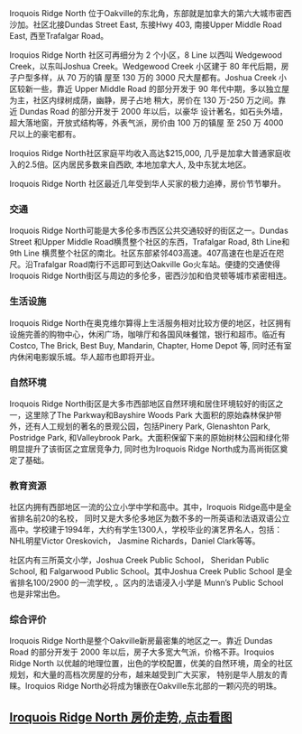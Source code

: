 Iroquois Ridge North 位于Oakville的东北角，东部就是加拿大的第六大城市密西沙加。社区北接Dundas Street East, 东接Hwy 403, 南接Upper Middle Road East, 西至Trafalgar Road。

Iroquios Ridge North 社区可再细分为 2 个小区，8 Line 以西叫 Wedgewood Creek，以东叫Joshua Creek。Wedgewood Creek 小区建于 80 年代后期，房子户型多样，从 70 万的镇 屋至 130 万的 3000 尺大屋都有。Joshua Creek 小区较新一些，靠近 Upper Middle Road 的部分开发于 90 年代中期，多以独立屋为主，社区内绿树成荫，幽静，房子占地 稍大，房价在 130 万-250 万之间。靠近 Dundas Road 的部分开发于 2000 年以后，以豪华 设计著名，如石头外墙，超大落地窗，开放式结构等，外表气派，房价由 100 万的镇屋 至 250 万 4000 尺以上的豪宅都有。

Iroquios Ridge North社区家庭平均收入高达$215,000, 几乎是加拿大普通家庭收入的2.5倍。区内居民多数来自西欧, 本地加拿大人, 及中东犹太地区。

Iroquois Ridge North 社区最近几年受到华人买家的极力追捧，房价节节攀升。

### 交通

Iroquois Ridge North可能是大多伦多市西区公共交通较好的街区之一。Dundas Street 和Upper Middle Road横贯整个社区的东西，Trafalgar Road, 8th Line和9th Line 横贯整个社区的南北。社区东部紧邻403高速。407高速在也是近在咫尺。沿Trafalgar Road南行不远即可到达Oakville Go火车站。便捷的交通使得Iroquois Ridge North街区与周边的多伦多，密西沙加和伯灵顿等城市紧密相连。

### 生活设施

Iroquois Ridge North在奥克维尔算得上生活服务相对比较方便的地区，社区拥有设施完善的购物中心，休闲广场，咖啡厅和各国风味餐馆，银行和超市。临近有Costco, The Brick, Best Buy, Mandarin, Chapter, Home Depot 等, 同时还有室内休闲电影娱乐城。华人超市也即将开业。

### 自然环境

Iroquois Ridge North街区是大多市西部地区自然环境和居住环境较好的街区之一，这里除了The Parkway和Bayshire Woods Park 大面积的原始森林保护带外，还有人工规划的著名的景观公园，包括Pinery Park, Glenashton Park, Postridge Park, 和Valleybrook Park。大面积保留下来的原始树林公园和绿化带明显提升了该街区之宜居竞争力, 同时也为Iroquois Ridge North成为高尚街区奠定了基础。

### 教育资源

社区内拥有西部地区一流的公立小学中学和高中。其中，Iroquois Ridge高中是全省排名前20的名校， 同时又是大多伦多地区为数不多的一所英语和法语双语公立高中。学校建于1994年，大约有学生1300人，学校毕业的演艺界名人，包括：NHL明星Victor Oreskovich， Jasmine Richards，Daniel Clark等等。

社区内有三所英文小学，Joshua Creek Public School， Sheridan Public School, 和 Falgarwood Public School。其中Joshua Creek Public School 是全省排名100/2900 的一流学校, 。区内的法语浸入小学是 Munn’s Public School 也是非常出色。

### 综合评价

 Iroquois Ridge North是整个Oakville新房最密集的地区之一。靠近 Dundas Road 的部分开发于 2000 年以后，房子大多宽大气派，价格不菲。Iroquios Ridge North 以优越的地理位置，出色的学校配置，优美的自然环境，周全的社区规划，和大量的高档次房屋的分布，越来越受到广大买家， 特别是华人朋友的青睐。Iroquios Ridge North必将成为镶嵌在Oakville东北部的一颗闪亮的明珠。

## [Iroquois Ridge North 房价走势, 点击看图](https://oakville.listing.ca/iroquois-ridge-north/real-estate-price-history.htm)